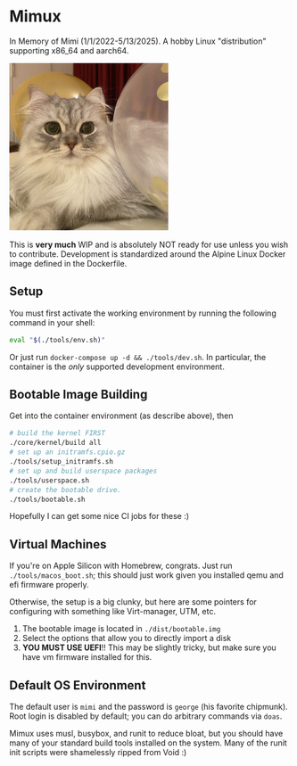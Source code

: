 # Mimux

In Memory of Mimi (1/1/2022-5/13/2025). A hobby Linux "distribution" supporting
x86_64 and aarch64.

![Mimi](./mimi.jpg)

This is **very much** WIP and is absolutely NOT ready for use unless you wish to
contribute. Development is standardized around the Alpine Linux Docker image
defined in the Dockerfile.

## Setup

You must first activate the working environment by running the following command
in your shell:

```sh
eval "$(./tools/env.sh)"
```

Or just run `docker-compose up -d && ./tools/dev.sh`.
In particular, the container is the *only* supported development environment.

## Bootable Image Building

Get into the container environment (as describe above), then
```sh
# build the kernel FIRST
./core/kernel/build all
# set up an initramfs.cpio.gz
./tools/setup_initramfs.sh
# set up and build userspace packages
./tools/userspace.sh
# create the bootable drive.
./tools/bootable.sh
```

Hopefully I can get some nice CI jobs for these :)

## Virtual Machines

If you're on Apple Silicon with Homebrew, congrats. Just run
`./tools/macos_boot.sh`; this should just work given you installed qemu and efi
firmware properly.

Otherwise, the setup is a big clunky, but here are some pointers for configuring
with something like Virt-manager, UTM, etc.

1. The bootable image is located in `./dist/bootable.img`
2. Select the options that allow you to directly import a disk
3. **YOU MUST USE UEFI**!! This may be slightly tricky, but make sure you have
   vm firmware installed for this.

## Default OS Environment

The default user is `mimi` and the password is `george` (his favorite chipmunk).
Root login is disabled by default; you can do arbitrary commands via `doas`.

Mimux uses musl, busybox, and runit to reduce bloat, but you should have many of
your standard build tools installed on the system. Many of the runit init
scripts were shamelessly ripped from Void :)
